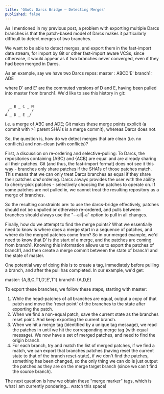 ```yaml
---
title: 'GSoC: Darcs Bridge – Detecting Merges'
published: false
---
```

As I mentioned in my previous post, a problem with exporting multiple Darcs
branches is that the patch-based model of Darcs makes it particularly difficult
to detect merges of two branches.

We want to be able to detect merges, and export them in the fast-import data
stream, for import by Git or other fast-import aware VCSs, since otherwise, it
would appear as if two branches never converged, even if they had been merged
in Darcs.

As an example, say we have two Darcs repos:
master : ABCD'E'
branch1: ADE

where D' and E' are the commuted versions of D and E, having been pulled into
master from branch1. We'd like to see this history in git:

```text

  _ B _ C _ M
 /          / 
A _ D _ E _/
```


i.e. a merge of ABC and ADE; Git makes these merge points explicit (a commit
with >1 parent SHA1s is a merge commit), whereas Darcs does not.

So, the question is, how do we detect merges that are clean (i.e. no conflicts)
and non-clean (with conflicts)?

First, a discussion on re-ordering and selective-pulling:
To Darcs, the repositories containing {ABC} and {ACB} are equal and are already
sharing all their patches. Git (and thus, the fast-import format) does not see
it this way - branches only share patches if the SHA1s of those patches match.
This means that we can only treat Darcs branches as equal if they share their
patches *and* ordering.  Darcs always provides the user with the ability to
cherry-pick patches - selectively choosing the patches to operate on. If some
patches are not pulled in, we cannot treat the resulting repository as a merge
of branches.

So the resulting constraints are: to use the darcs-bridge effectively, patches
should not be unpulled or otherwise re-ordered, and pulls between branches
should always use the "--all|-a" option to pull in all changes.

Finally, how do we attempt to find the merge points? What we essentially need
to know is where does a merge start in a sequence of patches, and where do the
merged patches come from? So in our merged example, we'd need to know that D'
is the start of a merge, and the patches are coming from branch1. Knowing this
information allows us to export the patches of branch1, and then create a merge
commit between the state of branch1 and the state of master.

One potential way of doing this is to create a tag, immediately before pulling
a branch, and after the pull has completed. In our example, we'd get:

master: {A,B,C,T1,D',E',T1}
branch1: {A,D,E}

To export these branches, we follow these steps, starting with master:

1. While the head-patches of all branches are equal, output a copy of that
   patch and move the 'reset point' of the branches to the state after
   exporting the patch.
1. When we find a non-equal patch, save the current state as the branches reset
   point. And keep exporting the current branch.
1. When we hit a merge tag (identified by a unique tag message), we read the
   patches in until we hit the corresponding merge tag (with equal message). We
   now have a set of merged patches, and need to find the origin branch.
1. For each branch, try and match the list of merged patches, if we find a
   match, we can export that branches patches (having reset the current state
   to that of the branch reset-state), if we don't find the patches, something
   has been changed, so the only thing we can do is just output the patches as
   they are on the merge target branch (since we can't find the source branch).

The next question is how we obtain these "merge marker" tags, which is what I
am currently pondering... watch this space!
